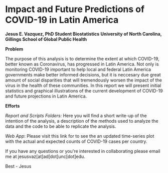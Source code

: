 # Impact and Future Predictions of COVID-19 in Latin America
__Jesus E. Vazquez, PhD Student Biostatistics__
__University of North Carolina, Gillings School of Global Public Health__

__Problem__

The purpose of this analysis is to determine the extent at which COVID-19, better known as Coronavirus, has progressed in Latin America. Not only is monitoring COVID-19 important to help local and federal Latin America governments make better informed decisions, but it is neccesary due great amount of social disparities that will tremendously worsen the impact of the virus in the health of these communities. In this report we will present initial statistics and graphical illustrations of the current development of COVID-19 and future projections in Latin America.

__Efforts__

_Report and Scripts Folders:_ Here you will find a short write-up of the intention of the analysis, a description of the methods used to analyze the data and the code to be able to replicate the analysis.

_Web App_: Please visit this link for to see the an updated time-series plot with the actual and expected counts of COVID-19 cases per country.

If you have any questions or you're interested in collaborating please email me at jesusvaz[at]ad[dot]unc[dot]edu. 

Best - Jesus 
